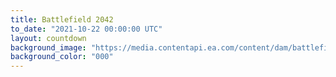 ```yaml
---
title: Battlefield 2042
to_date: "2021-10-22 00:00:00 UTC"
layout: countdown
background_image: "https://media.contentapi.ea.com/content/dam/battlefield/battlefield-2042/common/how-we-got-here-background-image.jpg.adapt.crop16x9.jpg"
background_color: "000"
---
```

